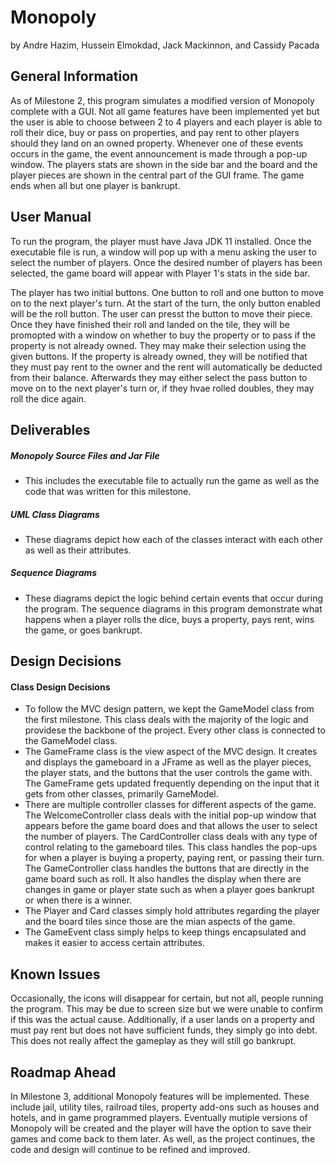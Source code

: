# Monopoly

by Andre Hazim, Hussein Elmokdad, Jack Mackinnon, and Cassidy Pacada

## General Information

As of Milestone 2, this program simulates a modified version of Monopoly complete with a GUI. Not all game features have been implemented yet but the user is able to choose between 2 to 4 players and each player is able to roll their dice, buy or pass on properties, and pay rent to other players should they land on an owned property. Whenever one of these events occurs in the game, the event announcement is made through a pop-up window. The players stats are shown in the side bar and the board and the player pieces are shown in the central part of the GUI frame. The game ends when all but one player is bankrupt.

## User Manual

To run the program, the player must have Java JDK 11 installed. Once the executable file is run, a window will pop up with a menu asking the user to select the number of players. Once the desired number of players has been selected, the game board will appear with Player 1's stats in the side bar.

The player has two initial buttons. One button to roll and one button to move on to the next player's turn. At the start of the turn, the only button enabled will be the roll button. The user can presst the button to move their piece. Once they have finished their roll and landed on the tile, they will be promopted with a window on whether to buy the property or to pass if the property is not already owned. They may make their selection using the given buttons. If the property is already owned, they will be notified that they must pay rent to the owner and the rent will automatically be deducted from their balance. Afterwards they may either select the pass button to move on to the next player's turn or, if they hvae rolled doubles, they may roll the dice again.

## Deliverables

##### Monopoly Source Files and Jar File
 - This includes the executable file to actually run the game as well as the code that was written for this milestone.
##### UML Class Diagrams
 - These diagrams depict how each of the classes interact with each other as well as their attributes.
##### Sequence Diagrams
 - These diagrams depict the logic behind certain events that occur during the program. The sequence diagrams in this program demonstrate what happens when a player rolls the dice, buys a property, pays rent, wins the game, or goes bankrupt.

## Design Decisions

#### Class Design Decisions

- To follow the MVC design pattern, we kept the GameModel class from the first milestone. This class deals with the majority of the logic and providese the backbone of the project. Every other class is connected to the GameModel class. 
- The GameFrame class is the view aspect of the MVC design. It creates and displays the gameboard in a JFrame as well as the player pieces, the player stats, and the buttons that the user controls the game with. The GameFrame gets updated frequently depending on the input that it gets from other classes, primarily GameModel.
- There are multiple controller classes for different aspects of the game. The WelcomeController class deals with the initial pop-up window that appears before the game board does and that allows the user to select the number of players. The CardController class deals with any type of control relating to the gameboard tiles. This class handles the pop-ups for when a player is buying a property, paying rent, or passing their turn. The GameController class handles the buttons that are directly in the game board such as roll. It also handles the display when there are changes in game or player state such as when a player goes bankrupt or when there is a winner. 
- The Player and Card classes simply hold attributes regarding the player and the board tiles since those are the mian aspects of the game.
- The GameEvent class simply helps to keep things encapsulated and makes it easier to access certain attributes. 

## Known Issues

Occasionally, the icons will disappear for certain, but not all, people running the program. This may be due to screen size but we were unable to confirm if this was the actual cause. Additionally, if a user lands on a property and must pay rent but does not have sufficient funds, they simply go into debt. This does not really affect the gameplay as they will still go bankrupt. 

## Roadmap Ahead

In Milestone 3, additional Monopoly features will be implemented. These include jail, utility tiles, railroad tiles, property add-ons such as houses and hotels, and in game programmed players. Eventually mutiple versions of Monopoly will be created and the player will have the option to save their games and come back to them later. As well, as the project continues, the code and design will continue to be refined and improved.






